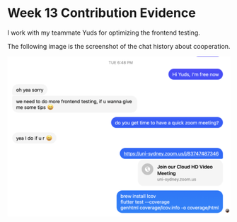 # Week 13 Contribution Evidence

I work with my teammate Yuds for optimizing the frontend testing. 

The following image is the screenshot of the chat history about cooperation. 

![yuds](https://github.com/RachelYang1999/SOFT3888-Evidence/blob/main/Week13/img/yuds.png)

